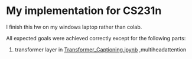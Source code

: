 # My implementation for CS231n

I finish this hw on my windows laptop rather than colab. 

All expected goals were achieved correctly except for the following parts:

1. transformer layer in [Transformer_Captioning.ipynb](assignments/assignment3/Transformer_Captioning.ipynb) ,multiheadattention
